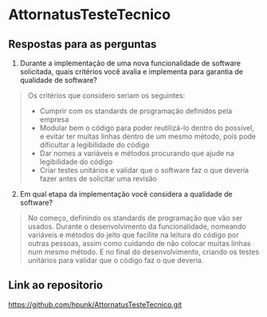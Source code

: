 # AttornatusTesteTecnico

## Respostas para as perguntas

1. Durante a implementação de uma nova funcionalidade de software solicitada, quais critérios você avalia e implementa para garantia de qualidade de software?

> Os critérios que considero seriam os seguintes:
> - Cumprir com os standards de programação definidos pela empresa
> - Modular bem o código para poder reutilizá-lo dentro do possível, e evitar ter muitas linhas dentro de um mesmo método, pois pode dificultar a legibilidade do código
> - Dar nomes a variáveis e métodos procurando que ajude na legibilidade do código
> - Criar testes unitários e validar que o software faz o que deveria fazer antes de solicitar uma revisão

2. Em qual etapa da implementação você considera a qualidade de software?

> No começo, definindo os standards de programação que vão ser usados.
> Durante o desenvolvimento da funcionalidade, nomeando variáveis e métodos do jeito que facilite na leitura do código por outras pessoas, assim como cuidando de não colocar muitas linhas num mesmo método.
> E no final do desenvolvimento, criando os testes unitários para validar que o código faz o que deveria.


## Link ao repositorio

https://github.com/hpunk/AttornatusTesteTecnico.git
